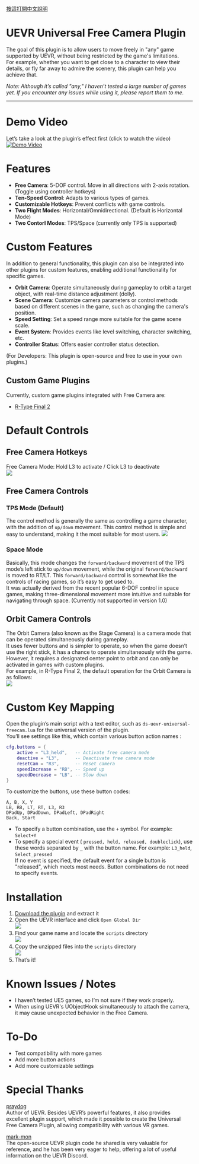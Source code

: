 [按這打開中文說明](https://github.com/dabinn/UEVR-Universal-Free-Camera/blob/main/doc/Chinese/Readme.md)
# UEVR Universal Free Camera Plugin

The goal of this plugin is to allow users to move freely in "any" game supported by UEVR, without being restricted by the game's limitations.  
For example, whether you want to get close to a character to view their details, or fly far away to admire the scenery, this plugin can help you achieve that.

*Note: Although it’s called "any," I haven’t tested a large number of games yet. If you encounter any issues while using it, please report them to me.*

---
# Demo Video
Let’s take a look at the plugin’s effect first (click to watch the video)  
<a href="https://www.youtube.com/watch?v=A5wXk5k4WVk" target="_blank">
    <img src="https://img.youtube.com/vi/A5wXk5k4WVk/0.jpg" alt="Demo Video">
</a>

# Features
* **Free Camera**: 5-DOF control. Move in all directions with 2-axis rotation. (Toggle using controller hotkeys)
* **Ten-Speed Control**: Adapts to various types of games.
* **Customizable Hotkeys**: Prevent conflicts with game controls.
* **Two Flight Modes**: Horizontal/Omnidirectional. (Default is Horizontal Mode)
* **Two Contorl Modes**: TPS/Space (currently only TPS is supported)

# Custom Features
In addition to general functionality, this plugin can also be integrated into other plugins for custom features, enabling additional functionality for specific games.
* **Orbit Camera**: Operate simultaneously during gameplay to orbit a target object, with real-time distance adjustment (dolly).
* **Scene Camera**: Customize camera parameters or control methods based on different scenes in the game, such as changing the camera's position.  
* **Speed Setting**: Set a speed range more suitable for the game scene scale.
* **Event System**: Provides events like level switching, character switching, etc.
* **Controller Status**: Offers easier controller status detection.

(For Developers: This plugin is open-source and free to use in your own plugins.)

## Custom Game Plugins
Currently, custom game plugins integrated with Free Camera are:
* [R-Type Final 2](https://github.com/dabinn/R-Type-Final-2-UEVR)

# Default Controls
## Free Camera Hotkeys
Free Camera Mode: Hold L3 to activate / Click L3 to deactivate  
![](img/controller_freecam_activate.svg)

## Free Camera Controls
### TPS Mode (Default)
The control method is generally the same as controlling a game character, with the addition of `up/down` movement. This control method is simple and easy to understand, making it the most suitable for most users.
![](img/controller_freecam.svg)

### Space Mode
Basically, this mode changes the `forward/backward` movement of the TPS mode’s left stick to `up/down` movement, while the original `forward/backward` is moved to RT/LT. This `forward/backward` control is somewhat like the controls of racing games, so it’s easy to get used to.  
It was actually derived from the recent popular 6-DOF control in space games, making three-dimensional movement more intuitive and suitable for navigating through space.
(Currently not supported in version 1.0)

## Orbit Camera Controls
The Orbit Camera (also known as the Stage Camera) is a camera mode that can be operated simultaneously during gameplay.  
It uses fewer buttons and is simpler to operate, so when the game doesn’t use the right stick, it has a chance to operate simultaneously with the game.  
However, it requires a designated center point to orbit and can only be activated in games with custom plugins.  
For example, in R-Type Final 2, the default operation for the Orbit Camera is as follows:  
![](img/controller_orbitcam.svg)

# Custom Key Mapping
Open the plugin’s main script with a text editor, such as `ds-uevr-universal-freecam.lua` for the universal version of the plugin.  
You’ll see settings like this, which contain various button action names :  
```lua
cfg.buttons = {
    active = "L3_held",   -- Activate free camera mode
    deactive = "L3",      -- Deactivate free camera mode
    resetCam = "R3",      -- Reset camera
    speedIncrease = "RB", -- Speed up
    speedDecrease = "LB", -- Slow down
}
```
To customize the buttons, use these button codes:  
```
A, B, X, Y 
LB, RB, LT, RT, L3, R3
DPadUp, DPadDown, DPadLeft, DPadRight
Back, Start
```
- To specify a button combination, use the `+` symbol. For example: `Select+Y`  
- To specify a special event ( `pressed, held, released, doubleclick`), use these words separated by `_` with the button name. For example: `L3_held`, `Select_pressed`  
If no event is specified, the default event for a single button is "released", which meets most needs. Button combinations do not need to specify events.  


# Installation
1. [Download the plugin](https://github.com/dabinn/UEVR-Universal-Free-Camera/releases/) and extract it  
1. Open the UEVR interface and click `Open Global Dir`  
![](img/uevr-global-dir.png)    
1. Find your game name and locate the `scripts` directory  
![](img/uevr-script-dir1.png)
1. Copy the unzipped files into the `scripts` directory  
![](img/uevr-script-dir2.png)
1. That’s it!

# Known Issues / Notes
* I haven’t tested UE5 games, so I’m not sure if they work properly.
* When using UEVR's UObjectHook simultaneously to attach the camera, it may cause unexpected behavior in the Free Camera.

# To-Do
* Test compatibility with more games
* Add more button actions
* Add more customizable settings

# Special Thanks
[praydog](https://github.com/praydog)  
Author of UEVR. Besides UEVR’s powerful features, it also provides excellent plugin support, which made it possible to create the Universal Free Camera Plugin, allowing compatibility with various VR games.

[mark-mon](https://github.com/mark-mon)  
The open-source UEVR plugin code he shared is very valuable for reference, and he has been very eager to help, offering a lot of useful information on the UEVR Discord.  
